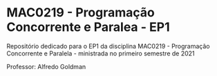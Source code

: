 # MAC0219 - Programação Concorrente e Paralea - EP1

Repositório dedicado para o EP1 da disciplina MAC0219 - Programação Concorrente e Paralela - ministrada no primeiro semestre de 2021

Professor: Alfredo Goldman
